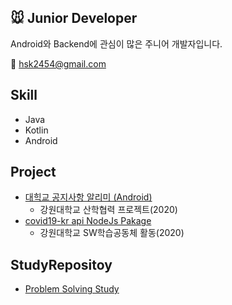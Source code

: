 <!--
**DeerGum/DeerGum** is a ✨ _special_ ✨ repository because its `README.md` (this file) appears on your GitHub profile.

Here are some ideas to get you started:

- 🔭 I’m currently working on ...
- 🌱 I’m currently learning ...
- 👯 I’m looking to collaborate on ...
- 🤔 I’m looking for help with ...
- 💬 Ask me about ...
- 📫 How to reach me: ...
- 😄 Pronouns: ...
- ⚡ Fun fact: ...
-->

## :mouse: Junior Developer 
Android와 Backend에 관심이 많은 주니어 개발자입니다.

:e-mail: hsk2454@gmail.com

## Skill
- Java
- Kotlin
- Android

## Project
- [대힉교 공지사항 알리미 (Android)](https://github.com/ppcomp/knu-notice-client)
    - 강원대학교 산학협력 프로젝트(2020)
- [covid19-kr api NodeJs Pakage](https://github.com/bear-soup/covid19-kr)
    - 강원대학교 SW학습공동체 활동(2020)

## StudyRepositoy
- [Problem Solving Study](https://github.com/ppcomp/study-ps)
